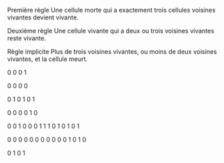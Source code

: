 Première règle
Une cellule morte qui a exactement trois cellules voisines vivantes devient vivante.

Deuxième règle
Une cellule vivante qui a deux ou trois voisines vivantes reste vivante.

Règle implicite
Plus de trois voisines vivantes, ou moins de deux voisines vivantes, et la cellule meurt.

0 0
0 1
>
0 0
0 0

0 1 0
1 0 1
>
0 0 0
0 1 0

0 0 1 0 0
0 1 1 1 0
1 0 1 0 1
>
0 0 0 0 0
0 0 0 0 0
0 1 0 1 0

0 1
0 1